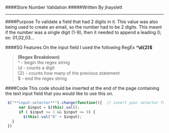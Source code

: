 ####Store Number Validation
#####Written By jhayslett
___
####Purpose
To validate a field that had 2 digits in it. This value was also being used to create an email, so the number had to be 2 digits. This meant if the number was a single digit (1-9), then it needed to append a leading 0; ex: 01,02,03...

####SG Features
On the input field I used the following RegEx  **^\d{2}$**

> **(Regex Breakdown)**      
> ^ - begin the regex string  
> \d - counts a digit  
> {2} - counts how many of the previous statement  
> $ - end the regex string

####Code
This code should be inserted at the end of the page containing the text input field that you would like to use this on.
```javascript
 $("**input-selector**").change(function(){  // insert your selector for the text input field in the bold  
	  var $input = $(this).val();  
	  if ( $input >= 1 && $input <= 9) {  
	    $(this).val("0" + $input);  
   }  
 })
```
